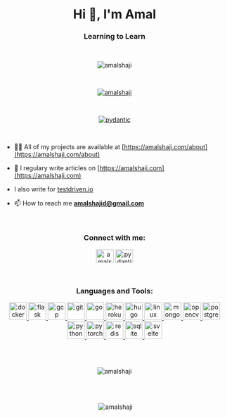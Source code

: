 <h1 align="center">Hi 👋, I'm Amal</h1>
<h3 align="center">Learning to Learn</h3>

<br>

<p align="center"> <img src="https://komarev.com/ghpvc/?username=amalshaji&label=Profile%20views&color=0e75b6&style=flat" alt="amalshaji" /> </p>

<br>

<p align="center"> <a href="https://github.com/ryo-ma/github-profile-trophy"><img src="https://github-profile-trophy.vercel.app/?username=amalshaji" alt="amalshaji" /></a> </p>

<br>

<p align="center"> <a href="https://twitter.com/pydantic" target="blank"><img src="https://img.shields.io/twitter/follow/pydantic?logo=twitter&style=for-the-badge" alt="pydantic" /></a> </p>

<br>

- 👨‍💻 All of my projects are available at [https://amalshaji.com/about](https://amalshaji.com/about)

- 📝 I regulary write articles on [https://amalshaji.com](https://amalshaji.com)

- I also write for [testdriven.io](https://testdriven.io/authors/shaji)

- 📫 How to reach me **amalshajid@gmail.com**

<br>

<h3 align="center">Connect with me:</h3>
<p align="center">
<a href="https://dev.to/amalshaji" target="blank"><img align="center" src="https://cdn.jsdelivr.net/npm/simple-icons@3.0.1/icons/dev-dot-to.svg" alt="amalshaji" height="30" width="40" /></a>
<a href="https://twitter.com/pydantic" target="blank"><img align="center" src="https://cdn.jsdelivr.net/npm/simple-icons@3.0.1/icons/twitter.svg" alt="pydantic" height="30" width="40" /></a>
</p>

<br>

<h3 align="center">Languages and Tools:</h3>
<p align="center"> <a href="https://www.docker.com/" target="_blank"> <img src="https://devicons.github.io/devicon/devicon.git/icons/docker/docker-original-wordmark.svg" alt="docker" width="40" height="40"/> </a> <a href="https://flask.palletsprojects.com/" target="_blank"> <img src="https://www.vectorlogo.zone/logos/pocoo_flask/pocoo_flask-icon.svg" alt="flask" width="40" height="40"/> </a> <a href="https://cloud.google.com" target="_blank"> <img src="https://www.vectorlogo.zone/logos/google_cloud/google_cloud-icon.svg" alt="gcp" width="40" height="40"/> </a> <a href="https://git-scm.com/" target="_blank"> <img src="https://www.vectorlogo.zone/logos/git-scm/git-scm-icon.svg" alt="git" width="40" height="40"/> </a> <a href="https://golang.org" target="_blank"> <img src="https://devicons.github.io/devicon/devicon.git/icons/go/go-original.svg" alt="go" width="40" height="40"/> </a> <a href="https://heroku.com" target="_blank"> <img src="https://www.vectorlogo.zone/logos/heroku/heroku-icon.svg" alt="heroku" width="40" height="40"/> </a> <a href="https://gohugo.io/" target="_blank"> <img src="https://api.iconify.design/logos-hugo.svg" alt="hugo" width="40" height="40"/> </a> <a href="https://www.linux.org/" target="_blank"> <img src="https://devicons.github.io/devicon/devicon.git/icons/linux/linux-original.svg" alt="linux" width="40" height="40"/> </a> <a href="https://www.mongodb.com/" target="_blank"> <img src="https://devicons.github.io/devicon/devicon.git/icons/mongodb/mongodb-original-wordmark.svg" alt="mongodb" width="40" height="40"/> </a> <a href="https://opencv.org/" target="_blank"> <img src="https://www.vectorlogo.zone/logos/opencv/opencv-icon.svg" alt="opencv" width="40" height="40"/> </a> <a href="https://www.postgresql.org" target="_blank"> <img src="https://devicons.github.io/devicon/devicon.git/icons/postgresql/postgresql-original-wordmark.svg" alt="postgresql" width="40" height="40"/> </a> <a href="https://www.python.org" target="_blank"> <img src="https://devicons.github.io/devicon/devicon.git/icons/python/python-original.svg" alt="python" width="40" height="40"/> </a> <a href="https://pytorch.org/" target="_blank"> <img src="https://www.vectorlogo.zone/logos/pytorch/pytorch-icon.svg" alt="pytorch" width="40" height="40"/> </a> <a href="https://redis.io" target="_blank"> <img src="https://devicons.github.io/devicon/devicon.git/icons/redis/redis-original-wordmark.svg" alt="redis" width="40" height="40"/> </a> <a href="https://www.sqlite.org/" target="_blank"> <img src="https://www.vectorlogo.zone/logos/sqlite/sqlite-icon.svg" alt="sqlite" width="40" height="40"/> </a> <a href="https://svelte.dev" target="_blank"> <img src="https://upload.wikimedia.org/wikipedia/commons/1/1b/Svelte_Logo.svg" alt="svelte" width="40" height="40"/> </a> </p>

<br><br>

<p align="center"><img align="center" src="https://github-readme-stats.vercel.app/api/top-langs?username=amalshaji&show_icons=true&locale=en&layout=compact&hide=html,matlab,javascript&count_private=true" alt="amalshaji" /></p>

<br><br>

<p align="center">&nbsp;<img align="center" src="https://github-readme-stats.vercel.app/api?username=amalshaji&show_icons=true&locale=en" alt="amalshaji" /></p>